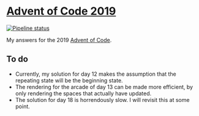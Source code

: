 # [Advent of Code 2019](https://adventofcode.com/2019)

[![Pipeline status][workflows-CI-badge]][actions]

My answers for the 2019 [Advent of Code](https://adventofcode.com/2019).

## To do

* Currently, my solution for day 12 makes the assumption that the repeating state will be the beginning state.
* The rendering for the arcade of day 13 can be made more efficient, by only rendering the spaces that actually have updated.
* The solution for day 18 is horrendously slow. I will revisit this at some point.

[workflows-CI-badge]: https://github.com/rjvdw/advent-of-code/workflows/CI%202019/badge.svg
[actions]: https://github.com/rjvdw/advent-of-code/actions?query=workflow%3A%22CI+2019%22

